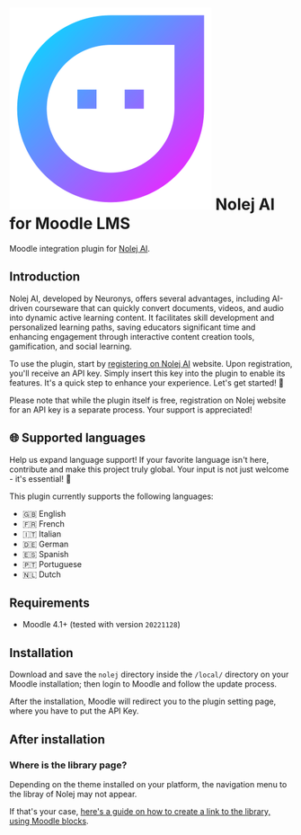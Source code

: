 # ![Nolej logo](pix/nolej.svg) Nolej AI for Moodle LMS
Moodle integration plugin for [Nolej AI](https://nolej.io/).

## Introduction
Nolej AI, developed by Neuronys, offers several advantages, including AI-driven
courseware that can quickly convert documents, videos, and audio into dynamic
active learning content. It facilitates skill development and personalized
learning paths, saving educators significant time and enhancing engagement through
interactive content creation tools, gamification, and social learning.

To use the plugin, start by [registering on Nolej AI](https://live.nolej.io/signup) website.
Upon registration, you'll receive an API key. Simply insert this key into the plugin to
enable its features. It's a quick step to enhance your experience. Let's get started! :rocket:

Please note that while the plugin itself is free, registration on Nolej website for
an API key is a separate process. Your support is appreciated!

## :globe_with_meridians: Supported languages
Help us expand language support! If your favorite language isn't here, contribute and make this project truly global.
Your input is not just welcome - it's essential! :rocket:

This plugin currently supports the following languages:

* :uk: English
* :fr: French
* :it: Italian
* :de: German
* :es: Spanish
* :portugal: Portuguese
* :netherlands: Dutch

## Requirements
* Moodle 4.1+ (tested with version `20221128`)

## Installation
Download and save the `nolej` directory inside the `/local/` directory on your Moodle
installation; then login to Moodle and follow the update process.

After the installation, Moodle will redirect you to the plugin setting page,
where you have to put the API Key.

## After installation

### Where is the library page?
Depending on the theme installed on your platform, the navigation menu to the libray of Nolej may not appear.

If that's your case, [here's a guide on how to create a link to the library, using Moodle blocks](docs/navigation-block.md).
